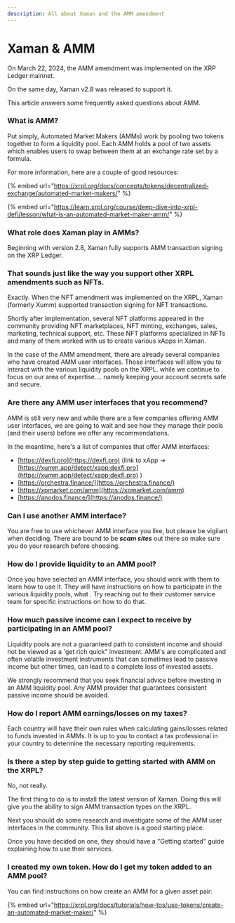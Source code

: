 ```yaml
---
description: All about Xaman and the AMM amendment
---
```


# Xaman & AMM

On March 22, 2024, the AMM amendment was implemented on the XRP Ledger mainnet.&#x20;

On the same day, Xaman v2.8 was released to support it.

This article answers some frequently asked questions about AMM.

### **What is AMM?**

Put simply, Automated Market Makers (AMMs) work by pooling two tokens together to form a liquidity pool. Each AMM holds a pool of two assets which enables users to swap between them at an exchange rate set by a formula.

For more information, here are a couple of good resources:

{% embed url="https://xrpl.org/docs/concepts/tokens/decentralized-exchange/automated-market-makers/" %}

{% embed url="https://learn.xrpl.org/course/deep-dive-into-xrpl-defi/lesson/what-is-an-automated-market-maker-amm/" %}

### What role does Xaman play in AMMs?

Beginning with version 2.8, Xaman fully supports AMM transaction signing on the XRP Ledger. &#x20;

### That sounds just like the way you support other XRPL amendments such as NFTs.

Exactly. When the NFT amendment was implemented on the XRPL, Xaman (formerly Xumm) supported transaction signing for NFT transactions.

Shortly after implementation, several NFT platforms appeared in the community providing NFT marketplaces, NFT minting, exchanges, sales, marketing, technical support, etc. These NFT platforms specialized in NFTs and many of them worked with us to create various xApps in Xaman.&#x20;

In the case of the AMM amendment, there are already several companies who have created AMM user interfaces. Those interfaces will allow you to interact with the various liquidity pools on the XRPL. while we continue to focus on our area of expertise.... namely keeping your account secrets safe and secure.

### Are there any AMM user interfaces that you recommend?

AMM is still very new and while there are a few companies offering AMM user interfaces, we are going to wait and see how they manage their pools (and their users) before we offer any recommendations.

In the meantime, here's a list of companies that offer AMM interfaces:

* [https://dexfi.pro](https://dexfi.pro)   (link to xApp -> [https://xumm.app/detect/xapp:dexfi.pro](https://xumm.app/detect/xapp:dexfi.pro) )
* [https://orchestra.finance/](https://orchestra.finance/)
* [https://xpmarket.com/amm](https://xpmarket.com/amm)
* [https://anodos.finance/](https://anodos.finance/)

### Can I use another AMM interface?

You are free to use whichever AMM interface you like, but please be vigilant when deciding. There are bound to be _**scam sites**_ out there so make sure you do your research before choosing.

### How do I provide liquidity to an AMM pool?

Once you have selected an AMM interface, you should work with them to learn how to use it. They will have instructions on how to participate in the various liquidity pools, what . Try reaching out to their customer service team for specific instructions on how to do that.

### How much passive income can I expect to receive by participating in an AMM pool?

Liquidity pools are not a guaranteed path to consistent income and should not be viewed as a 'get rich quick" investment. AMM's are complicated and often volatile investment instruments that can sometimes lead to passive income but other times, can lead to a complete loss of invested assets.

We strongly recommend that you seek financial advice before investing in an AMM liquidity pool. Any AMM provider that guarantees consistent passive income should be avoided.

### How do I report AMM earnings/losses on my taxes?

Each country will have their own rules when calculating gains/losses related to funds invested in AMMs. It is up to you to contact a tax professional in your country to determine the necessary reporting requirements.

### Is there a step by step guide to getting started with AMM on the XRPL?

No, not really.

The first thing to do is to install the latest version of Xaman. Doing this will give you the ability to sign AMM transaction types on the XRPL.

Next you should do some research and investigate some of the AMM user interfaces in the community. This list above is a good starting place.

Once you have decided on one, they should have a "Getting started" guide explaining how to use their services.

### I created my own token. How do I get my token added to an AMM pool?

You can find instructions on how create an AMM for a given asset pair:

{% embed url="https://xrpl.org/docs/tutorials/how-tos/use-tokens/create-an-automated-market-maker/" %}













